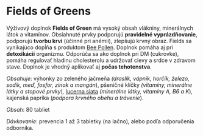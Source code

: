 Fields of Greens
================

Výživový doplnok **Fields of Green** má vysoký obsah vlákniny, minerálnych látok
a vitamínov. Obsiahnuté prvky podporujú **pravidelné vyprázdňovanie**, podporujú
**tvorbu krvi** (účinné pri anémii), zlepšujú krvný obraz. Fields sa vynikajúco
dopĺňa s produktom [Bee Pollen](forever-bee-pollen). Doplnok pomáha aj
pri **detoxikácii** organizmu. Odporúča sa ako doplnok pri DM (cukrovke), pomáha
regulovať hladinu cholesterolu a udržovať cievy a srdce v zdravom stave. Doplnok
je vhodný aplikovať aj **počas tehotenstva**.

*Obsahuje*: výhonky zo zeleného jačmeňa *(draslík, vápnik, horčík, železo,
sodík, meď, fosfor, zinok a mangán*), pšeničné klíčky *(vitamíny, minerálne
látky a stopové prvky*)*,*
[lucerna siata](../bylinky/lucerna-siata) *(minerálne látky, vitamíny A, B6
a K*)*,* kajenská paprika (*podpora krvného obehu a trávenie*).

*Obsah*: 80 tabliet

*Dávkovanie*: prevencia 1 až 3 tabletky (na lačno), alebo podľa odporučenia
odborníka.
